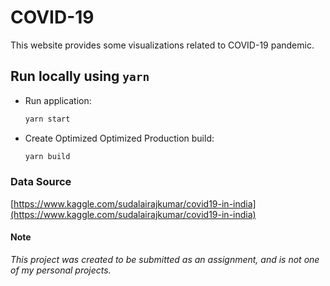 # COVID-19

This website provides some visualizations related to COVID-19 pandemic.

## Run locally using `yarn`

-   Run application:

    ```bash
    yarn start
    ```

-   Create Optimized Optimized Production build:

    ```bash
    yarn build
    ```

### Data Source

[https://www.kaggle.com/sudalairajkumar/covid19-in-india](https://www.kaggle.com/sudalairajkumar/covid19-in-india)

#### Note

_This project was created to be submitted as an assignment, and is not one of my personal projects._
